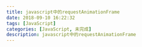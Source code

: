 ```yaml
---
title: javascript中的requestAnimationFrame
date: 2018-09-10 16:22:32
tags: [JavaScript]
categories: [JavaScript, 未完成]
description: javascript中的requestAnimationFrame
---
```

